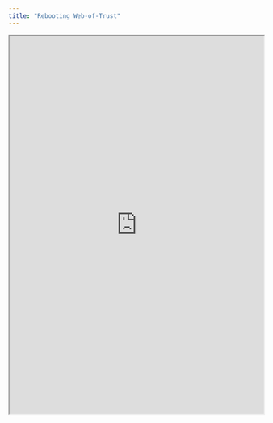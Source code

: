 ```yaml
---
title: "Rebooting Web-of-Trust"
---
```



<iframe height="750" width="100%" src="https://ewelton.github.io/ktest/wiki.html#Rebooting%20Web-of-Trust"></iframe>
